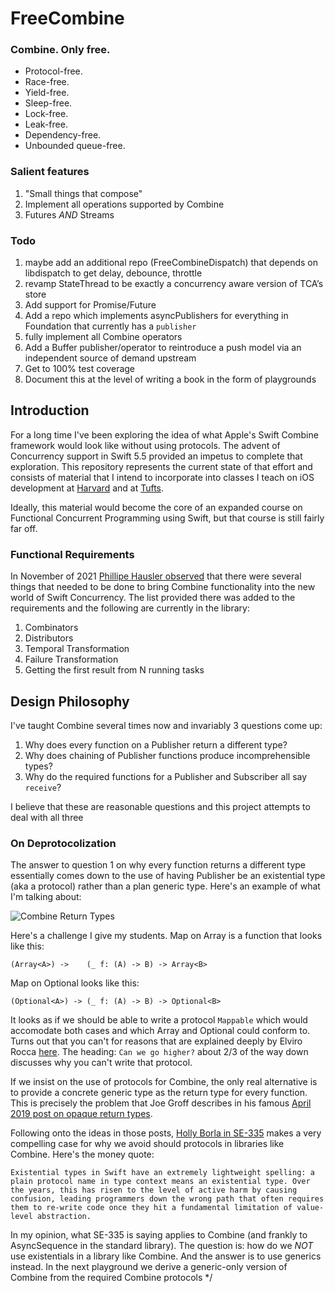 # FreeCombine

### Combine.  Only free.

* Protocol-free.
* Race-free.
* Yield-free.
* Sleep-free.
* Lock-free.
* Leak-free.
* Dependency-free.
* Unbounded queue-free.

### Salient features
1. "Small things that compose"
1. Implement all operations supported by Combine
1. Futures _AND_ Streams

### Todo
1. maybe add an additional repo (FreeCombineDispatch) that depends on libdispatch to get delay, debounce, throttle
1. revamp StateThread to be exactly a concurrency aware version of TCA’s store
1. Add support for Promise/Future
1. Add a repo which implements asyncPublishers for everything in Foundation that currently has a `publisher`
1. fully implement all Combine operators
1. Add a Buffer publisher/operator to reintroduce a push model via an independent source of demand upstream
1. Get to 100% test coverage
1. Document this at the level of writing a book in the form of playgrounds

 ## Introduction

 For a long time I've been exploring the idea of what Apple's Swift Combine
 framework would look like without using protocols.  The advent of Concurrency support
 in Swift 5.5 provided an impetus to complete that exploration.  This repository represents
 the current state of that effort and consists of material that I intend to incorporate into classes
 I teach on iOS development at [Harvard](https://courses.dce.harvard.edu/?details&srcdb=202203&crn=33540)
 and at [Tufts](https://www.cs.tufts.edu/t/courses/description/fall2021/CS/151-02).

 Ideally, this material
 would become the core of an expanded course on Functional Concurrent Programming using Swift, but that
 course is still fairly far off.

 ### Functional Requirements
 
 In November of 2021 [Phillipe Hausler observed](https://forums.swift.org/t/should-asyncsequence-replace-combine-in-the-future-or-should-they-coexist/53370/10) that there were several things that needed to be done to bring Combine functionality into the new world of Swift Concurrency.  The list provided there was added to the requirements and the following are currently in the library:

 1. Combinators
 1. Distributors
 1. Temporal Transformation
 1. Failure Transformation
 1. Getting the first result from N running tasks

 ## Design Philosophy

 I've taught Combine several times now and invariably 3 questions come up:

 1. Why does every function on a Publisher return a different type?
 1. Why does chaining of Publisher functions produce incomprehensible types?
 1. Why do the required functions for a Publisher and Subscriber all say `receive`?

 I believe that these are reasonable questions and this project attempts to deal with all three

 ### On Deprotocolization

The answer to question 1 on why every function returns a different type essentially comes down to the use of having Publisher be an existential type (aka a protocol) rather than a plan generic type.  Here's an example of what I'm talking about:

 ![Combine Return Types](CombineReturnTypes.png)

 Here's a challenge I give my students.  Map on Array is a function that looks like this:
 ```
 (Array<A>) ->    (_ f: (A) -> B) -> Array<B>
 ```
 Map on Optional looks like this:
 ```
 (Optional<A>) -> (_ f: (A) -> B) -> Optional<B>
 ```
 It looks as if we should be able to write a protocol `Mappable` which would accomodate both cases
 and which Array and Optional could conform to.  Turns out that you can't for reasons that are explained
 deeply by Elviro Rocca [here](https://broomburgo.github.io/fun-ios/post/why-monads/).  The heading: `Can we go higher?` about 2/3 of the way down discusses why you can't write that protocol.

 If we insist on the use of protocols for Combine, the only real alternative is to provide a concrete generic
 type as the return type for every function.  This is precisely the problem that Joe Groff describes in his famous [April 2019 post on opaque return types](https://forums.swift.org/t/improving-the-ui-of-generics/22814#heading--limits-of-existentials).

 Following onto the ideas in those posts, [Holly Borla in SE-335](https://github.com/apple/swift-evolution/blob/main/proposals/0335-existential-any.md#introduction)
 makes a very compelling case for why we avoid should protocols in libraries like Combine.  Here's the money quote:
```
Existential types in Swift have an extremely lightweight spelling: a plain protocol name in type context means an existential type. Over the years, this has risen to the level of active harm by causing confusion, leading programmers down the wrong path that often requires them to re-write code once they hit a fundamental limitation of value-level abstraction.
 ```
In my opinion, what SE-335 is saying applies to Combine (and frankly to AsyncSequence in the standard library).  The question is: how do we _NOT_ use existentials in a library like Combine.  And the answer is to use generics instead.  In the next playground we derive a generic-only version of Combine from the required Combine protocols
 */
